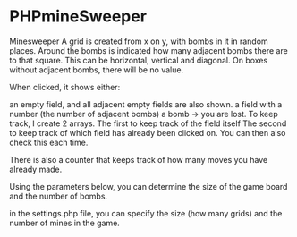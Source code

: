 # PHPmineSweeper

Minesweeper
A grid is created from x on y, with bombs in it in random places. Around the bombs is indicated how many adjacent bombs there are to that square. This can be horizontal, vertical and diagonal. On boxes without adjacent bombs, there will be no value.

When clicked, it shows either:

an empty field, and all adjacent empty fields are also shown.
a field with a number (the number of adjacent bombs)
a bomb -> you are lost.
To keep track, I create 2 arrays. The first to keep track of the field itself The second to keep track of which field has already been clicked on. You can then also check this each time.

There is also a counter that keeps track of how many moves you have already made.

Using the parameters below, you can determine the size of the game board and the number of bombs.

in the settings.php file, you can specify the size (how many grids) and the number of mines in the game.
